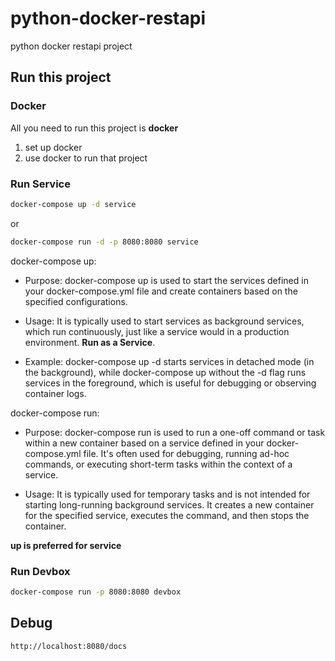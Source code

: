 # python-docker-restapi
python docker restapi project

## Run this project

### Docker

All you need to run this project is **docker**

1. set up docker
2. use docker to run that project

### Run Service

``` bash
docker-compose up -d service
```

or

``` bash
docker-compose run -d -p 8080:8080 service
```

docker-compose up:

* Purpose: docker-compose up is used to start the services defined in your docker-compose.yml file and create containers based on the specified configurations.

* Usage: It is typically used to start services as background services, which run continuously, just like a service would in a production environment. **Run as a Service**.


* Example: docker-compose up -d starts services in detached mode (in the background), while docker-compose up without the -d flag runs services in the foreground, which is useful for debugging or observing container logs.


docker-compose run:

* Purpose: docker-compose run is used to run a one-off command or task within a new container based on a service defined in your docker-compose.yml file. It's often used for debugging, running ad-hoc commands, or executing short-term tasks within the context of a service.

* Usage: It is typically used for temporary tasks and is not intended for starting long-running background services. It creates a new container for the specified service, executes the command, and then stops the container.

**up is preferred for service**

### Run Devbox

```bash
docker-compose run -p 8080:8080 devbox
```

## Debug

`http://localhost:8080/docs`